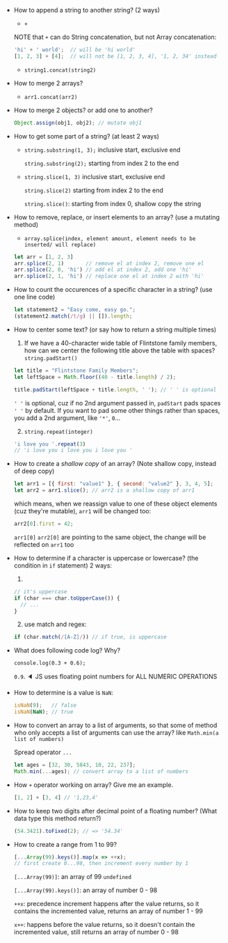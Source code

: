 - How to append a string to another string? (2 ways)
  - `+`
  
  NOTE that `+` can do String concatenation, but not Array concatenation:
  
    ```javascript
    'hi' + ' world';  // will be 'hi world'
    [1, 2, 3] + [4];  // will not be [1, 2, 3, 4], '1, 2, 34' instead
    ```
  
  - `string1.concat(string2)`
  
- How to merge 2 arrays?
  
  - `arr1.concat(arr2)`
  
- How to merge 2 objects? or add one to another?
  
  ```javascript
  Object.assign(obj1, obj2); // mutate obj1
  ```
  
- How to get some part of a string? (at least 2 ways)

  - `string.substring(1, 3);` inclusive start, exclusive end

    `string.substring(2);` starting from index 2 to the end

  - `string.slice(1, 3)`  inclusive start, exclusive end

    `string.slice(2)` starting from index 2 to the end

    `string.slice()`: starting from index 0, shallow copy the string

- How to remove, replace, or insert elements to an array? (use a mutating method)

  - `array.splice(index, element amount, element needs to be inserted/ will replace)`

  ```javascript
  let arr = [1, 2, 3]
  arr.splice(2, 1)       // remove el at index 2, remove one el
  arr.splice(2, 0, 'hi') // add el at index 2, add one 'hi'
  arr.splice(2, 1, 'hi') // replace one el at index 2 with 'hi'
  ```

- How to count the occurences of a specific character in a string? (use one line code)

  ```javascript
  let statement2 = "Easy come, easy go.";
  (statement2.match(/t/g) || []).length;
  ```

- How to center some text? (or say how to return a string multiple times)

  1) If we have a 40-character wide table of Flintstone family members, how can we center the following title above the table with spaces? `string.padStart()`

  ```javascript
  let title = "Flintstone Family Members";
  let leftSpace = Math.floor((40 - title.length) / 2);
  
  title.padStart(leftSpace + title.length, ' '); // ' ' is optional
  ```

  `' '` is optional, cuz if no 2nd argument passed in, `padStart` pads spaces `' '` by default. If you want to pad some other things rather than spaces, you add a 2nd argument, like `'*'`, `0`...

  2) `string.repeat(integer)`

  ```javascript
  'i love you '.repeat(3)
  // 'i love you i love you i love you '
  ```

- How to create a *shallow copy* of an array? (Note shallow copy, instead of deep copy)

  ```javascript
  let arr1 = [{ first: "value1" }, { second: "value2" }, 3, 4, 5];
  let arr2 = arr1.slice(); // arr2 is a shallow copy of arr1
  ```

  which means, when we reassign value to one of these object elements (cuz they're mutable), `arr1` will be changed too:

  ```javascript
  arr2[0].first = 42;
  ```

  `arr1[0]` `arr2[0]`  are pointing to the same object, the change will be reflected on `arr1` too

- How to determine if a character is uppercase or lowercase? (the condition in `if` statement) 2 ways:

  1)

  ```javascript
  // it's uppercase
  if (char === char.toUpperCase()) {
    // ...
  }
  ```

  2) use match and regex:

  ```javascript
  if (char.match(/[A-Z]/)) // if true, is uppercase
  ```

- What does following code log? Why?

  `console.log(0.3 + 0.6);`

  `0.9`. :speaker: JS uses floating point numbers for ALL NUMERIC OPERATIONS 

- How to determine is a value is `NaN`:

  ```javascript
  isNaN(9);   // false
  isNaN(NaN); // true
  ```

- How to convert an array to a  list of arguments, so that some of method who only accepts a list of arguments can use the array? like `Math.min(a list of numbers)`

  Spread operator `...`

  ```javascript
  let ages = [32, 30, 5843, 10, 22, 237];
  Math.min(...ages); // convert array to a list of numbers
  ```

- How `+` operator working on array? Give me an example.

  ```javascript
  [1, 2] + [3, 4] // '1,23,4'
  ```

- How to keep two digits after decimal point of a floating number? (What data type this method return?)

  ```javascript
  (54.3421).toFixed(2); // => '54.34'
  ```

- How to create a range from 1 to 99? 

  ```javascript
  [...Array(99).keys()].map(x => ++x);
  // first create 0...98, then increment every number by 1
  ```

  `[...Array(99)]`: an array of 99 `undefined` 
  
  `[...Array(99).keys()]`: an array of number 0 - 98
  
  `++x`: precedence increment happens after the value returns, so it contains the incremented value, returns an array of number 1 - 99
  
  `x++`: happens before the value returns, so it doesn't contain the incremented value, still returns an array of number 0 - 98

